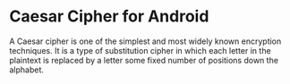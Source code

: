 # Caesar Cipher for Android
 A Caesar cipher is one of the simplest and most widely known encryption techniques. It is a type of substitution cipher in which each letter in the plaintext is replaced by a letter some fixed number of positions down the alphabet.
